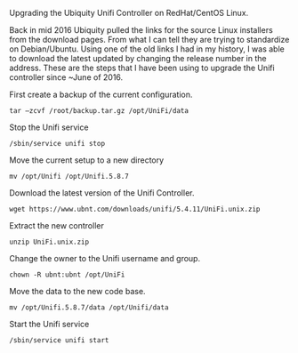 Upgrading the Ubiquity Unifi Controller on RedHat/CentOS Linux.

Back in mid 2016 Ubiquity pulled the links for the source Linux installers from the download pages. From what I can tell they are trying to standardize on Debian/Ubuntu. Using one of the old links I had in my history, I was able to download the latest updated by changing the release number in the address. These are the steps that I have been using to upgrade the Unifi controller since ~June of 2016.



First create a backup of the current configuration.
```
tar –zcvf /root/backup.tar.gz /opt/UniFi/data
```
Stop the Unifi service
```
/sbin/service unifi stop
```
Move the current setup to a new directory
```
mv /opt/Unifi /opt/Unifi.5.8.7
```
Download the latest version of the Unifi Controller.
```
wget https://www.ubnt.com/downloads/unifi/5.4.11/UniFi.unix.zip
```
Extract the new controller
```
unzip UniFi.unix.zip
```
Change the owner to the Unifi username and group.
```
chown -R ubnt:ubnt /opt/UniFi
```
Move the data to the new code base.
```
mv /opt/Unifi.5.8.7/data /opt/Unifi/data
```
Start the Unifi service
```
/sbin/service unifi start
```
